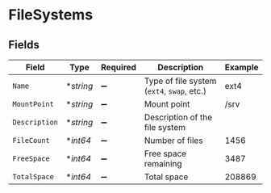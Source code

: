 # FileSystems


## Fields

| Field                                      | Type                                       | Required                                   | Description                                | Example                                    |
| ------------------------------------------ | ------------------------------------------ | ------------------------------------------ | ------------------------------------------ | ------------------------------------------ |
| `Name`                                     | **string*                                  | :heavy_minus_sign:                         | Type of file system (`ext4`, `swap`, etc.) | ext4                                       |
| `MountPoint`                               | **string*                                  | :heavy_minus_sign:                         | Mount point                                | /srv                                       |
| `Description`                              | **string*                                  | :heavy_minus_sign:                         | Description of the file system             |                                            |
| `FileCount`                                | **int64*                                   | :heavy_minus_sign:                         | Number of files                            | 1456                                       |
| `FreeSpace`                                | **int64*                                   | :heavy_minus_sign:                         | Free space remaining                       | 3487                                       |
| `TotalSpace`                               | **int64*                                   | :heavy_minus_sign:                         | Total space                                | 208869                                     |